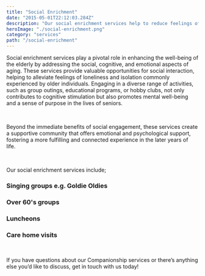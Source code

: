 ```yaml
---
title: "Social Enrichment"
date: "2015-05-01T22:12:03.284Z"
description: "Our social enrichment services help to reduce feelings of loneliness and isolation and enhance cognitive function, mental well-being, and overall quality of life for our clients. "
heroImage: "./social-enrichment.png"
category: "services"
path: "/social-enrichment"
---
```


Social enrichment services play a pivotal role in enhancing the well-being of the elderly by addressing the social, cognitive, and emotional aspects of aging. These services provide valuable opportunities for social interaction, helping to alleviate feelings of loneliness and isolation commonly experienced by older individuals. Engaging in a diverse range of activities, such as group outings, educational programs, or hobby clubs, not only contributes to cognitive stimulation but also promotes mental well-being and a sense of purpose in the lives of seniors.

</br>
<p>

Beyond the immediate benefits of social engagement, these services create a supportive community that offers emotional and psychological support, fostering a more fulfilling and connected experience in the later years of life.</p>

</br>
<p>Our social enrichment services include;</p>

### Singing groups e.g. Goldie Oldies

### Over 60's groups

### Luncheons

### Care home visits

</br>
<p>If you have questions about our Companionship services or there’s anything else you’d like to discuss, get in touch with us today!</p>
